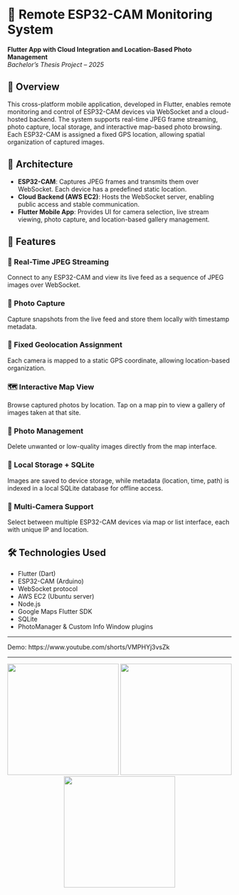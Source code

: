 # 📡 Remote ESP32-CAM Monitoring System  
**Flutter App with Cloud Integration and Location-Based Photo Management**  
_Bachelor’s Thesis Project – 2025_

## 🧭 Overview  
This cross-platform mobile application, developed in Flutter, enables remote monitoring and control of ESP32-CAM devices via WebSocket and a cloud-hosted backend. The system supports real-time JPEG frame streaming, photo capture, local storage, and interactive map-based photo browsing. Each ESP32-CAM is assigned a fixed GPS location, allowing spatial organization of captured images.

## 🔧 Architecture  
- **ESP32-CAM**: Captures JPEG frames and transmits them over WebSocket. Each device has a predefined static location.  
- **Cloud Backend (AWS EC2)**: Hosts the WebSocket server, enabling public access and stable communication.  
- **Flutter Mobile App**: Provides UI for camera selection, live stream viewing, photo capture, and location-based gallery management.

## 📌 Features  

### 📡 Real-Time JPEG Streaming  
Connect to any ESP32-CAM and view its live feed as a sequence of JPEG images over WebSocket.

### 📸 Photo Capture  
Capture snapshots from the live feed and store them locally with timestamp metadata.

### 📍 Fixed Geolocation Assignment  
Each camera is mapped to a static GPS coordinate, allowing location-based organization.

### 🗺️ Interactive Map View  
Browse captured photos by location. Tap on a map pin to view a gallery of images taken at that site.

### 🧹 Photo Management  
Delete unwanted or low-quality images directly from the map interface.

### 💾 Local Storage + SQLite  
Images are saved to device storage, while metadata (location, time, path) is indexed in a local SQLite database for offline access.

### 🧭 Multi-Camera Support  
Select between multiple ESP32-CAM devices via map or list interface, each with unique IP and location.

## 🛠️ Technologies Used  
- Flutter (Dart)  
- ESP32-CAM (Arduino)  
- WebSocket protocol  
- AWS EC2 (Ubuntu server)
- Node.js
- Google Maps Flutter SDK  
- SQLite  
- PhotoManager & Custom Info Window plugins
<hr/>Demo: https://www.youtube.com/shorts/VMPHYj3vsZk <hr/>
<p align="center">
  <img src="https://github.com/user-attachments/assets/f315b29d-cbe4-4621-a4f8-19f1227e646d" width="250"/>
  <img src="https://github.com/user-attachments/assets/b3107c60-8160-4d96-8910-831aa8fe5c23" width="250"/>
  <img src="https://github.com/user-attachments/assets/19548a68-9169-4c9a-a683-d55f77ce3038" width="250"/>
</p>


